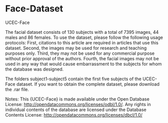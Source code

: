 # Face-Dataset
UCEC-Face 

The facial dataset consists of 130 subjects with a total of 7395 images, 44 males and 86 females. To use the dataset, please follow the following usage protocols:
First, citations to this article are required in articles that use this dataset.
Second, the images may be used for research and teaching purposes only.
Third, they may not be used for any commercial purpose without prior approval of the authors.
Fourth, the facial images may not be used in any way that would cause embarrassment to the subjects for whom the database was designed.

The folders subject1-subject5 contain the first five subjects of the UCEC-Face dataset. If you want to obtain the complete dataset, please download the .rar file.

Notes:
This {UCEC-Face} is made available under the Open Database License: http://opendatacommons.org/licenses/odbl/1.0/. Any rights in individual contents of the database are licensed under the Database Contents License: http://opendatacommons.org/licenses/dbcl/1.0/
